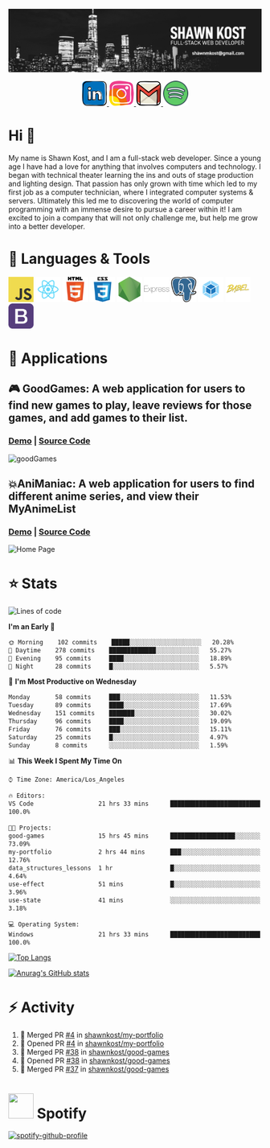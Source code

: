 
![Banner](https://github.com/shawnkost/shawnkost/blob/master/images/Banner.jpg?raw=true)

<p align="center">
  <a href="https://www.linkedin.com/in/shawnkost/">
    <img src="https://raw.githubusercontent.com/shawnkost/shawnkost/eb680fe0fdbc95c86682b48f1e4f5f2a0d8125df/images/linkedin.svg" width="50" height="50">
  </a>
  <a href="https://www.instagram.com/hashtagnosoul">
    <img src="https://raw.githubusercontent.com/shawnkost/shawnkost/9f9598274a390661304cf8785ed3952d60e918a3/images/instagram.svg" width="50" height="50">
  </a>
  <a href="mailto:shawnmkost@gmail.com">
    <img src="https://raw.githubusercontent.com/shawnkost/shawnkost/9f9598274a390661304cf8785ed3952d60e918a3/images/gmail.svg" width="50" height="50">
  </a>
  <a href="https://open.spotify.com/user/1215760286">
    <img src="https://raw.githubusercontent.com/shawnkost/shawnkost/f462bcaa14dfd5cffac8800ff609531a1a4fa2b6/images/spotify.svg" width="50" height="50">
  </a>
</p>

# Hi :wave:

My name is Shawn Kost, and I am a full-stack web developer. Since a young age I have had a love for anything that involves computers and technology. I began with technical theater learning the ins and outs of stage production and lighting design. That passion has only grown with time which led to my first job as a computer technician, where I integrated computer systems & servers. Ultimately this led me to discovering the world of computer programming with an immense desire to pursue a career within it! I am excited to join a company that will not only challenge me, but help me grow into a better developer.

# :wrench: Languages & Tools

<p float="left">
  <img src="https://raw.githubusercontent.com/github/explore/80688e429a7d4ef2fca1e82350fe8e3517d3494d/topics/javascript/javascript.png" width="50" height="50">
  <img src="https://raw.githubusercontent.com/github/explore/80688e429a7d4ef2fca1e82350fe8e3517d3494d/topics/react/react.png" width="50" height="50">
  <img src="https://raw.githubusercontent.com/github/explore/80688e429a7d4ef2fca1e82350fe8e3517d3494d/topics/html/html.png" width="50" height="50">
  <img src="https://raw.githubusercontent.com/github/explore/80688e429a7d4ef2fca1e82350fe8e3517d3494d/topics/css/css.png" width="50" height="50">
  <img src="https://raw.githubusercontent.com/github/explore/80688e429a7d4ef2fca1e82350fe8e3517d3494d/topics/nodejs/nodejs.png" width="50" height="50">
  <img src="https://raw.githubusercontent.com/github/explore/80688e429a7d4ef2fca1e82350fe8e3517d3494d/topics/express/express.png" width="50" height="50">
  <img src="https://raw.githubusercontent.com/github/explore/80688e429a7d4ef2fca1e82350fe8e3517d3494d/topics/postgresql/postgresql.png" width="50" height="50">
  <img src="https://raw.githubusercontent.com/github/explore/80688e429a7d4ef2fca1e82350fe8e3517d3494d/topics/webpack/webpack.png" width="50" height="50">
  <img src="https://raw.githubusercontent.com/github/explore/cb39e2385dfcec8a661d01bfacff6b1e33bbaa9d/topics/babel/babel.png" width="50" height="50">
  <img src="https://raw.githubusercontent.com/github/explore/80688e429a7d4ef2fca1e82350fe8e3517d3494d/topics/bootstrap/bootstrap.png" width="50" height="50">
</p>

# :iphone: Applications


## :video_game: **GoodGames**: A web application for users to find new games to play, leave reviews for those games, and add games to their list.

### [Demo](https://good-games-project.herokuapp.com/) | [Source Code](https://github.com/shawnkost/good-games)

![goodGames](https://user-images.githubusercontent.com/71413368/108276433-aa9f5300-712c-11eb-8fa5-efbee57a594e.gif)

## :boom:**AniManiac**: A web application for users to find different anime series, and view their MyAnimeList

### [Demo](https://shawnkost.github.io/ajax-project/) | [Source Code](https://github.com/shawnkost/ajax-project)

![Home Page](https://user-images.githubusercontent.com/71413368/102849573-48480180-43cc-11eb-90df-01718a8a4c22.png)

# :star: Stats

<!--START_SECTION:waka-->
![Lines of code](https://img.shields.io/badge/From%20Hello%20World%20I%27ve%20Written-105186%20lines%20of%20code-blue)

**I'm an Early 🐤** 

```text
🌞 Morning    102 commits    █████░░░░░░░░░░░░░░░░░░░░   20.28% 
🌆 Daytime    278 commits    █████████████░░░░░░░░░░░░   55.27% 
🌃 Evening    95 commits     ████░░░░░░░░░░░░░░░░░░░░░   18.89% 
🌙 Night      28 commits     █░░░░░░░░░░░░░░░░░░░░░░░░   5.57%

```
📅 **I'm Most Productive on Wednesday** 

```text
Monday       58 commits     ███░░░░░░░░░░░░░░░░░░░░░░   11.53% 
Tuesday      89 commits     ████░░░░░░░░░░░░░░░░░░░░░   17.69% 
Wednesday    151 commits    ███████░░░░░░░░░░░░░░░░░░   30.02% 
Thursday     96 commits     ████░░░░░░░░░░░░░░░░░░░░░   19.09% 
Friday       76 commits     ███░░░░░░░░░░░░░░░░░░░░░░   15.11% 
Saturday     25 commits     █░░░░░░░░░░░░░░░░░░░░░░░░   4.97% 
Sunday       8 commits      ░░░░░░░░░░░░░░░░░░░░░░░░░   1.59%

```


📊 **This Week I Spent My Time On** 

```text
⌚︎ Time Zone: America/Los_Angeles

🔥 Editors: 
VS Code                  21 hrs 33 mins      █████████████████████████   100.0%

🐱‍💻 Projects: 
good-games               15 hrs 45 mins      ██████████████████░░░░░░░   73.09% 
my-portfolio             2 hrs 44 mins       ███░░░░░░░░░░░░░░░░░░░░░░   12.76% 
data_structures_lessons  1 hr                █░░░░░░░░░░░░░░░░░░░░░░░░   4.64% 
use-effect               51 mins             █░░░░░░░░░░░░░░░░░░░░░░░░   3.96% 
use-state                41 mins             ░░░░░░░░░░░░░░░░░░░░░░░░░   3.18%

💻 Operating System: 
Windows                  21 hrs 33 mins      █████████████████████████   100.0%

```


<!--END_SECTION:waka-->

[![Top Langs](https://github-readme-stats.vercel.app/api/top-langs/?username=shawnkost&layout=compact&theme=dark)](https://github.com/anuraghazra/github-readme-stats)


[![Anurag's GitHub stats](https://github-readme-stats.vercel.app/api?username=shawnkost&count_private=true&show_icons=true&theme=dark&hide=stars,contribs)](https://github.com/anuraghazra/github-readme-stats)


# :zap: Activity
<!--START_SECTION:activity-->
1. 🎉 Merged PR [#4](https://github.com/shawnkost/my-portfolio/pull/4) in [shawnkost/my-portfolio](https://github.com/shawnkost/my-portfolio)
2. 💪 Opened PR [#4](https://github.com/shawnkost/my-portfolio/pull/4) in [shawnkost/my-portfolio](https://github.com/shawnkost/my-portfolio)
3. 🎉 Merged PR [#38](https://github.com/shawnkost/good-games/pull/38) in [shawnkost/good-games](https://github.com/shawnkost/good-games)
4. 💪 Opened PR [#38](https://github.com/shawnkost/good-games/pull/38) in [shawnkost/good-games](https://github.com/shawnkost/good-games)
5. 🎉 Merged PR [#37](https://github.com/shawnkost/good-games/pull/37) in [shawnkost/good-games](https://github.com/shawnkost/good-games)
<!--END_SECTION:activity-->

# <img src="https://image.flaticon.com/icons/png/512/2111/2111624.png" width="50" height="50">  Spotify

[![spotify-github-profile](https://spotify-github-profile.vercel.app/api/view?uid=1215760286&cover_image=true&theme=default)](https://spotify-github-profile.vercel.app/api/view?uid=1215760286&redirect=true)
